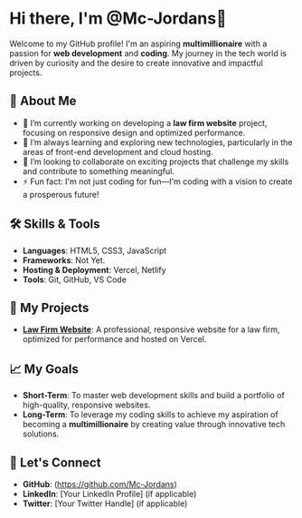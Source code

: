# Hi there, I'm @Mc-Jordans👋

Welcome to my GitHub profile! I'm an aspiring **multimillionaire** with a passion for **web development** and **coding**. My journey in the tech world is driven by curiosity and the desire to create innovative and impactful projects.

## 🌟 About Me

- 🔭 I’m currently working on developing a **law firm website** project, focusing on responsive design and optimized performance.
- 🌱 I’m always learning and exploring new technologies, particularly in the areas of front-end development and cloud hosting.
- 👯 I’m looking to collaborate on exciting projects that challenge my skills and contribute to something meaningful.
- ⚡ Fun fact: I'm not just coding for fun—I'm coding with a vision to create a prosperous future!

## 🛠️ Skills & Tools

- **Languages**: HTML5, CSS3, JavaScript
- **Frameworks**: Not Yet.
- **Hosting & Deployment**: Vercel, Netlify
- **Tools**: Git, GitHub, VS Code

## 🚀 My Projects

- **[Law Firm Website](https://github.com/Mc-Jordans/law-firm-website)**: A professional, responsive website for a law firm, optimized for performance and hosted on Vercel.

## 📈 My Goals

- **Short-Term**: To master web development skills and build a portfolio of high-quality, responsive websites.
- **Long-Term**: To leverage my coding skills to achieve my aspiration of becoming a **multimillionaire** by creating value through innovative tech solutions.

## 💬 Let's Connect

- **GitHub**: (https://github.com/Mc-Jordans)
- **LinkedIn**: [Your LinkedIn Profile] (if applicable)
- **Twitter**: [Your Twitter Handle] (if applicable)
